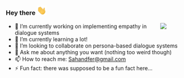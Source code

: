 ### Hey there <img src="https://raw.githubusercontent.com/ABSphreak/ABSphreak/master/gifs/Hi.gif" width="25px">
<a>
  <img src="https://media.giphy.com/media/1zjRpYKa6LHuedJzyc/giphy.gif" align="right" width="20%"/>
</a>


- 🔭 I’m currently working on implementing empathy in dialogue systems
- 🌱 I’m currently learning a lot!
- 👯 I’m looking to collaborate on persona-based dialogue systems
- 💬 Ask me about anything you want (nothing too weird though)
- 📫 How to reach me: Sahandfer@gmail.com
- ⚡ Fun fact: there was supposed to be a fun fact here...

